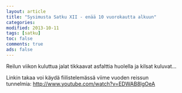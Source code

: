 ```yaml
--- 
layout: article 
title: "Sysimusta Satku XII - enää 10 vuorokautta alkuun" 
categories: 
modified: 2013-10-11 
tags: [satku]
toc: false 
comments: true 
ads: false 
--- 
```


Reilun viikon kuluttua jalat tikkaavat asfalttia huolella ja kilsat
kuluvat...

Linkin takaa voi käydä fiilistelemässä viime vuoden reissun
tunnelmia: <http://www.youtube.com/watch?v=EDWAB8lgOeA>

